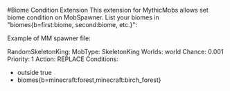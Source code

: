 #Biome Condition Extension
This extension for MythicMobs allows set biome condition on MobSpawner. List your biomes in "biomes{b=first:biome, second:biome, etc.}":

Example of MM spawner file: 

RandomSkeletonKing:
MobType: SkeletonKing
Worlds: world
Chance: 0.001
Priority: 1
Action: REPLACE
Conditions:
- outside true
- biomes{b=minecraft:forest,minecraft:birch_forest}

